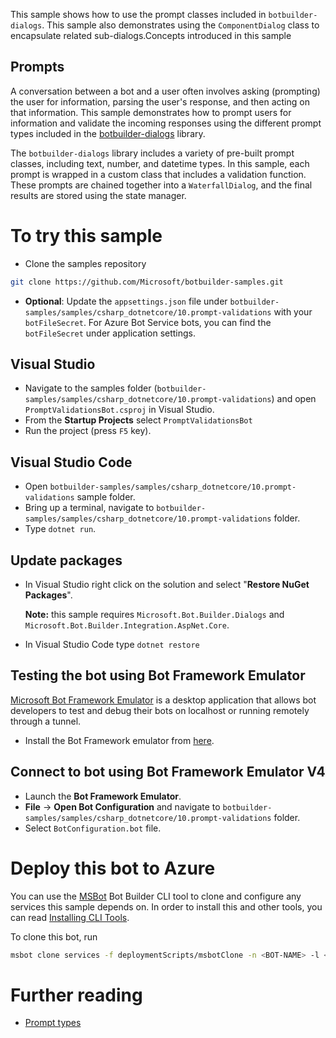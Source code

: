 This sample shows how to use the prompt classes included in `botbuilder-dialogs`. This sample also demonstrates using the `ComponentDialog` class to encapsulate related sub-dialogs.Concepts introduced in this sample

## Prompts

A conversation between a bot and a user often involves asking (prompting) the user for information, parsing the user's response, and then acting on that information. This sample demonstrates how to prompt users for information and validate the incoming responses using the different prompt types included in the [botbuilder-dialogs](https://github.com/Microsoft/botbuilder-js/tree/master/libraries/botbuilder-dialogs) library.

The `botbuilder-dialogs` library includes a variety of pre-built prompt classes, including text, number, and datetime types. In this sample, each prompt is wrapped in a custom class that includes a validation function. These prompts are chained together into a `WaterfallDialog`, and the final results are stored using the state manager.

# To try this sample

- Clone the samples repository

```bash
git clone https://github.com/Microsoft/botbuilder-samples.git
```

- **Optional**: Update the `appsettings.json` file under `botbuilder-samples/samples/csharp_dotnetcore/10.prompt-validations` with your `botFileSecret`. For Azure Bot Service bots, you can find the `botFileSecret` under application settings.

## Visual Studio

- Navigate to the samples folder (`botbuilder-samples/samples/csharp_dotnetcore/10.prompt-validations`) and open `PromptValidationsBot.csproj` in Visual Studio.
- From the **Startup Projects** select `PromptValidationsBot`
- Run the project (press `F5` key).

## Visual Studio Code

- Open `botbuilder-samples/samples/csharp_dotnetcore/10.prompt-validations` sample folder.
- Bring up a terminal, navigate to `botbuilder-samples/samples/csharp_dotnetcore/10.prompt-validations` folder.
- Type `dotnet run`.

## Update packages

- In Visual Studio right click on the solution and select "**Restore NuGet Packages**".

  **Note:** this sample requires `Microsoft.Bot.Builder.Dialogs` and `Microsoft.Bot.Builder.Integration.AspNet.Core`.

- In Visual Studio Code type `dotnet restore`

## Testing the bot using Bot Framework Emulator

[Microsoft Bot Framework Emulator](https://github.com/microsoft/botframework-emulator) is a desktop application that allows bot developers to test and debug their bots on localhost or running remotely through a tunnel.

- Install the Bot Framework emulator from [here](https://aka.ms/botframeworkemulator).

## Connect to bot using Bot Framework Emulator V4

- Launch the **Bot Framework Emulator**.
- **File** -> **Open Bot Configuration** and navigate to `botbuilder-samples/samples/csharp_dotnetcore/10.prompt-validations` folder.
- Select `BotConfiguration.bot` file.

# Deploy this bot to Azure

You can use the [MSBot](https://github.com/microsoft/botbuilder-tools) Bot Builder CLI tool to clone and configure any services this sample depends on. In order to install this and other tools, you can read [Installing CLI Tools](../../../Installing_CLI_tools.md).

To clone this bot, run

```bash
msbot clone services -f deploymentScripts/msbotClone -n <BOT-NAME> -l <Azure-location> --subscriptionId <Azure-subscription-id>
```

# Further  reading

- [Prompt types](https://docs.microsoft.com/en-us/azure/bot-service/bot-builder-prompts?view=azure-bot-service-4.0&tabs=csharp)